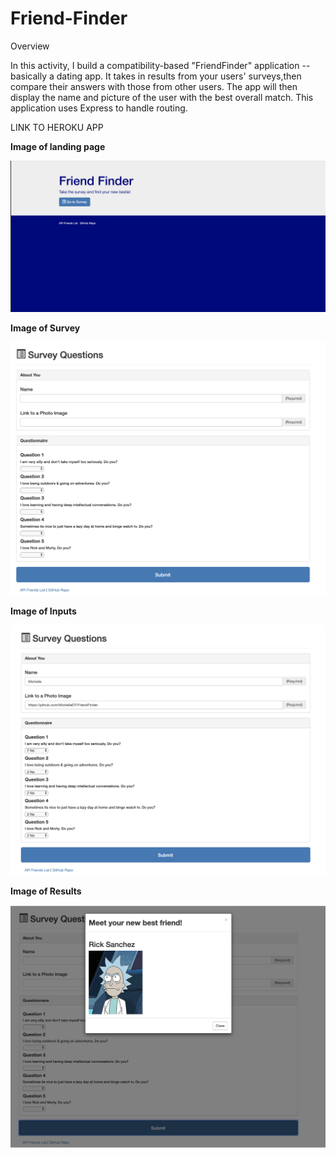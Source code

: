 # Friend-Finder

Overview

In this activity, I build a compatibility-based "FriendFinder" application -- basically a dating app. It takes in results from your users' surveys,then compare their answers with those from other users. The app will then display the name and picture of the user with the best overall match. This application uses Express to handle routing.

LINK TO HEROKU APP

<strong> Image of landing page</strong>


![Image description](/Home.png)


<strong> Image of Survey</strong>

![Image description](/Survey.png)

<strong> Image of Inputs</strong>

![Image description](/Values.png)

<strong> Image of Results</strong>

![Image description](/Results.png)